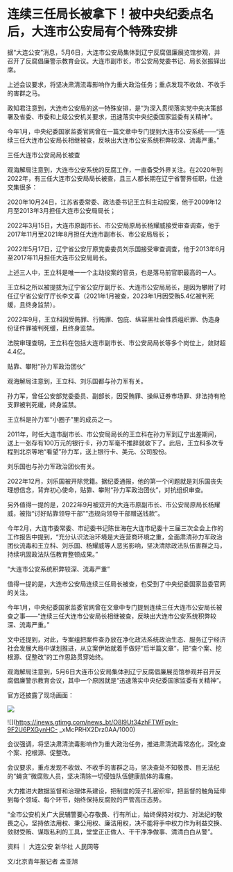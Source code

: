 # 连续三任局长被拿下！被中央纪委点名后，大连市公安局有个特殊安排

据“大连公安”消息，5月6日，大连市公安局集体到辽宁反腐倡廉展览馆参观，并召开了反腐倡廉警示教育会议。大连市副市长，市公安局党委书记、局长张振铎出席。

上述会议要求，将坚决肃清流毒影响作为重大政治任务；重点发现不收敛、不收手的害群之马。

政知君注意到，大连市公安局的这一特殊安排，是“为深入贯彻落实党中央决策部署及省委、市委和上级公安机关要求，迅速落实中央纪委国家监委有关精神”。

今年1月，中央纪委国家监委官网曾在一篇文章中专门提到大连市公安系统——“连续三任大连市公安局长相继被查，反映出大连市公安系统积弊较深、流毒严重。”

三任大连市公安局局长被查

观海解局注意到，大连市公安系统的反腐工作，一直备受外界关注。在2020年到2022年，有三任大连市公安局局长被查，且三人都长期在辽宁省警界任职，仕途交集很多：

2020年10月24日，江苏省委常委、政法委书记王立科主动投案，他于2009年12月至2013年3月担任大连市公安局局长；

2022年3月15日，大连市原副市长、市公安局原局长杨耀威接受审查调查，他于2017年11月至2021年8月担任大连市副市长、市公安局局长；

2022年5月17日，辽宁省公安厅原党委委员刘乐国接受审查调查，他于2013年6月至2017年11月担任大连市公安局局长。

上述三人中，王立科是唯一一个主动投案的官员，也是落马前官职最高的一人。

王立科之所以被提拔为辽宁省公安厅副厅长、大连市公安局局长，是因为攀附了时任辽宁省公安厅厅长李文喜（2021年1月被查，2023年1月因受贿5.4亿被判死缓，且终身监禁）。

2022年9月，王立科因受贿罪、行贿罪、包庇、纵容黑社会性质组织罪、伪造身份证件罪被判死缓，且终身监禁。

法院审理查明，王立科在包括大连市副市长、市公安局局长等多个岗位上，敛财超4.4亿。

贴靠、攀附“孙力军政治团伙”

观海解局注意到，王立科、刘乐国都与孙力军有关。

孙力军，曾任公安部党委委员、副部长，因受贿罪、操纵证券市场罪、非法持有枪支罪被判死缓，终身监禁。

王立科是孙力军“小圈子”里的成员之一。

2011年，时任大连市副市长、市公安局局长的王立科在孙力军到辽宁出差期间，送上一张存有100万元的银行卡，孙力军毫不推辞就收下了。此后，王立科多次专程到北京等地“看望”孙力军，送上银行卡、美元、公司股份。

刘乐国也与孙力军政治团伙有关。

2022年12月，刘乐国被开除党籍。据纪委通报，他的第一个问题就是刘乐国丧失理想信念，背弃初心使命，贴靠、攀附“孙力军政治团伙”，对抗组织审查。

另外值得一提的是，2022年9月被双开的大连市原副市长、市公安局原局长杨耀威，被指“讨好贴靠领导干部”“违规向领导干部赠送钱款”。

今年2月，大连市委常委、市纪委书记陈世海在大连市纪委十三届三次全会上作的工作报告中提到，“充分认识法治环境是大连营商环境之重，全面肃清孙力军政治团伙流毒和王立科、刘乐国、杨耀威等人恶劣影响，坚决清除政法队伍害群之马，持续巩固政法队伍教育整顿成果。”

“大连市公安系统积弊较深、流毒严重”

值得一提的是，大连市公安局连续三任局长被查，也受到了中央纪委国家监委官网的关注。

今年1月，中央纪委国家监委官网曾在文章中专门提到连续三任大连市公安局长被查之事——“连续三任大连市公安局长相继被查，反映出大连市公安系统积弊较深、流毒严重。”

文中还提到，对此，专案组把案件查办放在净化政法系统政治生态、服务辽宁经济社会发展大局中谋划推进，从立案伊始就着手做好“后半篇文章”，把“查个案、挖根源、促整改”的工作思路贯穿始终。

观海解局注意到，5月6日大连市公安局集体到辽宁反腐倡廉展览馆参观并召开反腐倡廉警示教育会议，其中一个原因就是“迅速落实中央纪委国家监委有关精神”。

官方还披露了现场画面：

![](https://inews.gtimg.com/news_bt/OEDgFNlcd4dFPLLhpC2BF8Q3ab0bv1Najow349KVqKMvYAA/1000)

![](https://inews.gtimg.com/news_bt/O8l9Ut34zhFTWFpylr-9F2U6PXGynHC-
_xMcPRHX2Drz0AA/1000)

会议强调，将坚决肃清流毒影响作为重大政治任务，推进肃清流毒常态化，深化查个案、挖根源、促整改。

会议要求，重点发现不收敛、不收手的害群之马，坚决查处不知敬畏、目无法纪的“蝇贪”微腐败人员，坚决清除一切侵蚀队伍健康肌体的毒瘤。

大力推进大数据监督和治理体系建设，把制度的笼子扎密织牢，把监督的触角延伸到每个领域、每个环节，始终保持反腐败的严管高压态势。

“全市公安机关广大民辅警要心存敬畏、行有所止，始终保持对权力、对法纪的敬畏之心，坚持依法用权、秉公用权、廉洁用权，决不能将手中权力作为利益交换、敛财受贿、谋取私利的工具，堂堂正正做人、干干净净做事、清清白白从警”。

资料 ｜ 大连公安 新华社 人民网等

文/北京青年报记者 孟亚旭

